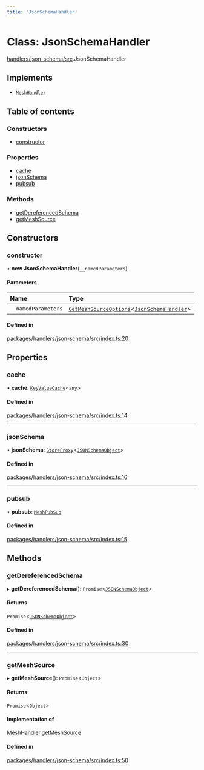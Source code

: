 ```yaml
---
title: 'JsonSchemaHandler'
---
```


# Class: JsonSchemaHandler

[handlers/json-schema/src](../modules/handlers_json_schema_src).JsonSchemaHandler

## Implements

- [`MeshHandler`](/docs/api/interfaces/types_src.MeshHandler)

## Table of contents

### Constructors

- [constructor](handlers_json_schema_src.JsonSchemaHandler#constructor)

### Properties

- [cache](handlers_json_schema_src.JsonSchemaHandler#cache)
- [jsonSchema](handlers_json_schema_src.JsonSchemaHandler#jsonschema)
- [pubsub](handlers_json_schema_src.JsonSchemaHandler#pubsub)

### Methods

- [getDereferencedSchema](handlers_json_schema_src.JsonSchemaHandler#getdereferencedschema)
- [getMeshSource](handlers_json_schema_src.JsonSchemaHandler#getmeshsource)

## Constructors

### constructor

• **new JsonSchemaHandler**(`__namedParameters`)

#### Parameters

| Name | Type |
| :------ | :------ |
| `__namedParameters` | [`GetMeshSourceOptions`](../modules/types_src#getmeshsourceoptions)<[`JsonSchemaHandler`](/docs/api/interfaces/types_src.YamlConfig.JsonSchemaHandler)\> |

#### Defined in

[packages/handlers/json-schema/src/index.ts:20](https://github.com/Urigo/graphql-mesh/blob/master/packages/handlers/json-schema/src/index.ts#L20)

## Properties

### cache

• **cache**: [`KeyValueCache`](/docs/api/interfaces/types_src.KeyValueCache)<`any`\>

#### Defined in

[packages/handlers/json-schema/src/index.ts:14](https://github.com/Urigo/graphql-mesh/blob/master/packages/handlers/json-schema/src/index.ts#L14)

___

### jsonSchema

• **jsonSchema**: [`StoreProxy`](../modules/store_src#storeproxy)<[`JSONSchemaObject`](/docs/api/interfaces/json_machete_src.JSONSchemaObject)\>

#### Defined in

[packages/handlers/json-schema/src/index.ts:16](https://github.com/Urigo/graphql-mesh/blob/master/packages/handlers/json-schema/src/index.ts#L16)

___

### pubsub

• **pubsub**: [`MeshPubSub`](/docs/api/interfaces/types_src.MeshPubSub)

#### Defined in

[packages/handlers/json-schema/src/index.ts:15](https://github.com/Urigo/graphql-mesh/blob/master/packages/handlers/json-schema/src/index.ts#L15)

## Methods

### getDereferencedSchema

▸ **getDereferencedSchema**(): `Promise`<[`JSONSchemaObject`](/docs/api/interfaces/json_machete_src.JSONSchemaObject)\>

#### Returns

`Promise`<[`JSONSchemaObject`](/docs/api/interfaces/json_machete_src.JSONSchemaObject)\>

#### Defined in

[packages/handlers/json-schema/src/index.ts:30](https://github.com/Urigo/graphql-mesh/blob/master/packages/handlers/json-schema/src/index.ts#L30)

___

### getMeshSource

▸ **getMeshSource**(): `Promise`<`Object`\>

#### Returns

`Promise`<`Object`\>

#### Implementation of

[MeshHandler](/docs/api/interfaces/types_src.MeshHandler).[getMeshSource](/docs/api/interfaces/types_src.MeshHandler#getmeshsource)

#### Defined in

[packages/handlers/json-schema/src/index.ts:50](https://github.com/Urigo/graphql-mesh/blob/master/packages/handlers/json-schema/src/index.ts#L50)
